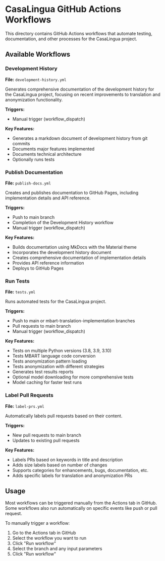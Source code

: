 # CasaLingua GitHub Actions Workflows

This directory contains GitHub Actions workflows that automate testing, documentation, and other processes for the CasaLingua project.

## Available Workflows

### Development History

**File:** `development-history.yml`

Generates comprehensive documentation of the development history for the CasaLingua project, focusing on recent improvements to translation and anonymization functionality.

**Triggers:**
- Manual trigger (workflow_dispatch)

**Key Features:**
- Generates a markdown document of development history from git commits
- Documents major features implemented
- Documents technical architecture
- Optionally runs tests

### Publish Documentation

**File:** `publish-docs.yml`

Creates and publishes documentation to GitHub Pages, including implementation details and API reference.

**Triggers:**
- Push to main branch
- Completion of the Development History workflow
- Manual trigger (workflow_dispatch)

**Key Features:**
- Builds documentation using MkDocs with the Material theme
- Incorporates the development history document
- Creates comprehensive documentation of implementation details
- Provides API reference information
- Deploys to GitHub Pages

### Run Tests

**File:** `tests.yml`

Runs automated tests for the CasaLingua project.

**Triggers:**
- Push to main or mbart-translation-implementation branches
- Pull requests to main branch
- Manual trigger (workflow_dispatch)

**Key Features:**
- Tests on multiple Python versions (3.8, 3.9, 3.10)
- Tests MBART language code conversion
- Tests anonymization pattern loading
- Tests anonymization with different strategies
- Generates test results reports
- Optional model downloading for more comprehensive tests
- Model caching for faster test runs

### Label Pull Requests

**File:** `label-prs.yml`

Automatically labels pull requests based on their content.

**Triggers:**
- New pull requests to main branch
- Updates to existing pull requests

**Key Features:**
- Labels PRs based on keywords in title and description
- Adds size labels based on number of changes
- Supports categories for enhancements, bugs, documentation, etc.
- Adds specific labels for translation and anonymization PRs

## Usage

Most workflows can be triggered manually from the Actions tab in GitHub. Some workflows also run automatically on specific events like push or pull request.

To manually trigger a workflow:
1. Go to the Actions tab in GitHub
2. Select the workflow you want to run
3. Click "Run workflow"
4. Select the branch and any input parameters
5. Click "Run workflow"